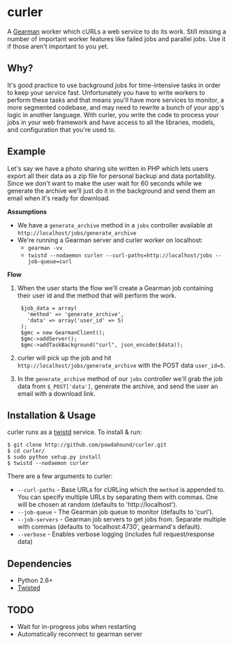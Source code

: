 curler
=======

A [Gearman][gm] worker which cURLs a web service to do its work. Still missing a number of important worker features like failed jobs and parallel jobs. Use it if those aren't important to you yet.

Why?
----
It's good practice to use background jobs for time-intensive tasks in order to keep your service fast. Unfortunately you have to write workers to perform these tasks and that means you'll have more services to monitor, a more segmented codebase, and may need to rewrite a bunch of your app's logic in another language. With curler, you write the code to process your jobs in your web framework and have access to all the libraries, models, and configuration that you're used to.

Example
-------
Let's say we have a photo sharing site written in PHP which lets users export all their data as a zip file for personal backup and data portability. Since we don't want to make the user wait for 60 seconds while we generate the archive we'll just do it in the background and send them an email when it's ready for download.

**Assumptions**

 * We have a `generate_archive` method in a `jobs` controller available at `http://localhost/jobs/generate_archive`
 * We're running a Gearman server and curler worker on localhost:
   * `gearman -vv`
   * `twistd --nodaemon curler --curl-paths=http://localhost/jobs --job-queue=curl`

**Flow**

1. When the user starts the flow we'll create a Gearman job containing their user id and the method that will perform the work.

        $job_data = array(
          'method' => 'generate_archive',
          'data' => array('user_id' => 5)
        );
        $gmc = new GearmanClient();
        $gmc->addServer();
        $gmc->addTaskBackground("curl", json_encode($data));

1. curler will pick up the job and hit `http://localhost/jobs/generate_archive` with the POST data `user_id=5`.

1. In the `generate_archive` method of our `jobs` controller we'll grab the job data from `$_POST['data']`, generate the archive, and send the user an email with a download link.

Installation & Usage
--------------------
curler runs as a [twistd](http://linux.die.net/man/1/twistd) service. To install & run:

    $ git clone http://github.com/powdahound/curler.git
    $ cd curler/
    $ sudo python setup.py install
    $ twistd --nodaemon curler

There are a few arguments to curler:

 * `--curl-paths` - Base URLs for cURLing which the `method` is appended to. You can specify multiple URLs by separating them with commas. One will be chosen at random (defaults to 'http://localhost').
 * `--job-queue` - The Gearman job queue to monitor (defaults to 'curl').
 * `--job-servers` - Gearman job servers to get jobs from. Separate multiple with commas (defaults to 'localhost:4730', gearmand's default).
 * `--verbose` - Enables verbose logging (includes full request/response data)

Dependencies
-------------
 * Python 2.6+
 * [Twisted](http://twistedmatrix.com/trac/)

TODO
----
 * Wait for in-progress jobs when restarting
 * Automatically reconnect to gearman server

[gm]: http://gearman.org
[gm-why]: http://highscalability.com/product-gearman-open-source-message-queuing-system
